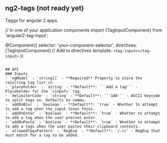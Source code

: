 ## ng2-tags (not ready yet) ##



Taggs for angular 2 apps.

// In one of your application components
import {TagInputComponent} from 'angular2-tag-input';

@Component({
    selector: 'your-component-selector',
    directives: [TagInputComponent] // Add to directives
    template: `<tag-input></tag-input>`
})
```

## API
### Inputs
- `ngModel` : `string[]` - **Required** Property to store the resulting tag list in.
- `placeholder` : `string` - **Default**: ``'Add a tag'`` - Placeholder for the `<input>` tag.
- `delimiterCode` : `string` - **Default**: ``'188'`` - ASCII keycode to split tags on. Defaults to comma.
- `addOnBlur` : `boolean` - **Default**: `true` - Whether to attempt to add a tag when the input loses focus.
- `addOnEnter` : `boolean` - **Default**: `true` - Whether to attempt to add a tag when the user presses enter.
- `addOnPaste` : `boolean` - **Default**: `true` - Whether to attempt to add a tags when the user pastes their clipboard contents.
- `allowedTagsPattern` : `RegExp` - **Default**: `/.+/` - RegExp that must match for a tag to be added.
